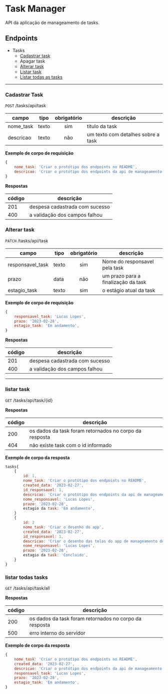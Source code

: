 # Task Manager

API da aplicação de manageamento de tasks.

## Endpoints

- Tasks
    - [Cadastrar task](#cadastrar-task)
    - Apagar task
    - [Alterar task](#alterar-task)
    - [Listar task](#listar-task)
    - [Listar todas as tasks](#listar-todas-tasks)


---

### Cadastrar Task

`POST` /tasks/api/task

| campo | tipo | obrigatório | descrição
|-------|------|:-------------:|----
| nome_task | texto | sim | titulo da task
| descricao | texto | não | um texto com detalhes sobre a task
  
  **Exemplo de corpo de requisição**

```js 
{
    nome_task: 'Criar o protótipo dos endpoints no README',
    descricao: 'Criar o protótipo dos endpoints da api de manageamento de tasks no github',
}
```

**Respostas**

| código | descrição
|-|-
|201| despesa cadastrada com sucesso
|400| a validação dos campos falhou

### Alterar task

`PATCH` /tasks/api/task

| campo | tipo | obrigatório | descrição
|-------|------|:-------------:|----
| responsavel_task | texto | sim | Nome do responsavel pela task
| prazo | data | não | um prazo para a finalização da task
| estagio_task | texto | sim | o estágio atual da task
  
  **Exemplo de corpo de requisição**

```js 
{
    responsavel_task: 'Lucas Lopes',
    prazo: '2023-02-28',
    estagio_task: 'Em andamento',
}
```

**Respostas**

| código | descrição
|-|-
|201| despesa cadastrada com sucesso
|400| a validação dos campos falhou

---

### listar task

`GET` /tasks/api/task/{id}

**Respostas**

| código | descrição
|-|-
|200| os dados da task foram retornados no corpo da resposta
|404| não existe task com o id informado

**Exemplo de corpo da resposta**
```js 
tasks{
    {   
        id: 1,
        nome_task: 'Criar o protótipo dos endpoints no README',
        created_data: '2023-02-27',
        id_responsavel: 1,
        descricao: 'Criar o protótipo dos endpoints da api de manageamento de tasks no github',
        nome_responsavel: 'Lucas Lopes',
        prazo: '2023-02-28',
        estagio da task: 'Em andamento',
    }
    {   
        id: 2
        nome_task: 'Criar o desenho do app',
        created_data: '2023-02-27',
        id_responsavel: 1,
        descricao: 'Criar o desenho das telas do app de manageamento de tasks',
        nome_responsavel: 'Lucas Lopes',
        prazo: '2023-02-28',
        estagio da task: 'Concluido',
    }
}
```
### listar todas tasks

`GET` /tasks/api/task/all

**Respostas**

| código | descrição
|-|-
|200| os dados da task foram retornados no corpo da resposta
|500| erro interno do servidor

**Exemplo de corpo da resposta**
```js 
{
    nome_task: 'Criar o protótipo dos endpoints no README',
    created_data: '2023-02-27',
    descricao: 'Criar o protótipo dos endpoints da api de manageamento de tasks no github',
    responsavel_task: 'Lucas Lopes',
    prazo: '2023-02-28',
    estagio_task: 'Em andamento',
}
```
